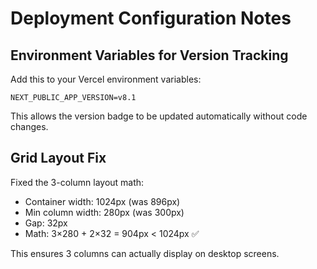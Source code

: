 # Deployment Configuration Notes

## Environment Variables for Version Tracking

Add this to your Vercel environment variables:

```
NEXT_PUBLIC_APP_VERSION=v8.1
```

This allows the version badge to be updated automatically without code changes.

## Grid Layout Fix

Fixed the 3-column layout math:
- Container width: 1024px (was 896px)
- Min column width: 280px (was 300px)
- Gap: 32px
- Math: 3×280 + 2×32 = 904px < 1024px ✅

This ensures 3 columns can actually display on desktop screens.
